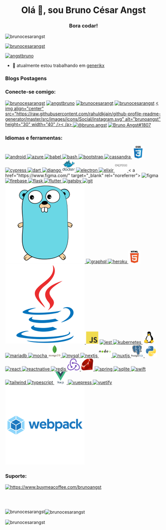 <h1 align="center">Olá 👋, sou Bruno César Angst</h1>
<h3 align="center">Bora codar!</h3>

<p align="left"> <img src="https://komarev.com/ghpvc/?username=brunocesarangst&label=Profile%20views&color=0e75b6&style=flat" alt="brunocesarangst" /> </p>

<p align="left"> <a href="https://github.com/ryo-ma/github-profile-trophy"><img src="https://github-profile-trophy.vercel.app/?username=brunocesarangst" alt="brunocesarangst" /></a> </p>

<p align="left"> <a href="https://twitter.com/angstbruno" target="blank"><img src="https://img.shields.io/twitter/ siga/angstbruno?logo=twitter&style=for-the-badge" alt="angstbruno" /></a> </p>

- 🔭 atualmente estou trabalhando em [generikx](https://github.com/BrunoCesarAngst/generikx)

### Blogs Postagens
<!-- BLOG-POST-LIST:START -->
<!-- BLOG-POST-LIST:END -->

<h3 align="left">Conecte-se comigo:</h3>
<p align="left ">
<a href="https://dev.to/brunocesarangst" target="blank"><img align="center" src="https://raw.githubusercontent.com/rahuldkjain/github-profile-readme -generator/master/src/images/icons/Social/devto.svg" alt="brunocesarangst" height="30" width="40" /></a>
<a href="https://twitter.com /angstbruno" target="blank"><img align="center" src="https://raw.githubusercontent.com/rahuldkjain/github-profile-readme-generator/master/src/images/icons/Social/twitter .svg" alt="angstbruno" height="30" largura="40" /></a>
<a href="https://linkedin.com/in/brunocesarangt" target="blank"><img align="center" src="https://raw.githubusercontent.com/rahuldkjain/github-profile-readme -generator/master/src/images/icons/Social/linked-in-alt.svg" alt="brunocesarangt" height="30" width="40" /></a>
<a href="https:/ /fb.com/brunocesarangst" target="blank"><img align="center" src="https://raw.githubusercontent.com/rahuldkjain/github-profile-readme-generator/master/src/images/icons /Social/facebook.svg" alt="brunocesarangst" height="30" width="40" /></a>
<a href="https://instagram.com/brunoangst" target="blank">< img align="center" src="https://raw.githubusercontent.com/rahuldkjain/github-profile-readme-generator/master/src/images/icons/Social/instagram.svg" alt="brunoangst" height="30" width="40" />< /a>
<a href="https://medium.com/@bruno.angst" target="blank"><img align="center" src="https://raw.githubusercontent.com/rahuldkjain/github-profile- readme-generator/master/src/images/icons/Social/medium.svg" alt="@bruno.angst" height="30" width="40" /></a>
<a href="https:/ /discord.gg/Bruno Angst#1807" target="blank"><img align="center" src="https://raw.githubusercontent.com/rahuldkjain/github-profile-readme-generator/master/src/ images/icons/Social/discord.svg" alt="Bruno Angst#1807" height="30" width="40" /></a>
</p>

<h3 align="left">Idiomas e ferramentas: </h3>
<p align="left"> <a href="https://developer.android.com" target="_blank" rel="noreferrer"> <img src="https://raw.githubusercontent.com/devicons /devicon/master/icons/android/android-original-wordmark.svg" alt="android" width="40" height="40"/> </a> <a href="https://azure.microsoft .com/en-in/" target="_blank" rel="noreferrer"> <img src="https://www.vectorlogo.zone/logos/microsoft_azure/microsoft_azure-icon.svg" alt="azure" largura ="40" height="40"/> </a> <a href="https://babeljs.io/" target="_blank" rel="noreferrer"> <img src="https://www.vectorlogo.zone/logos/babeljs/babeljs-icon.svg" alt="babel" width="40" height="40"/> </a> <a href="https:// www.gnu.org/software/bash/" target="_blank" rel="noreferrer"> <img src="https://www.vectorlogo.zone/logos/gnu_bash/gnu_bash-icon.svg" alt=" bash" width="40" height="40"/> </a> <a href="https://getbootstrap.com" target="_blank" rel="noreferrer"> <img src="https:/ /raw.githubusercontent.com/devicons/devicon/master/icons/bootstrap/bootstrap-plain-wordmark.svg" alt="bootstrap" width="40" height="40"/> </a> <a href= "https://cassandra.apache.org/" target="_blank" rel="noreferrer"> <img src="https://www.vectorlogo.zone/logos/apache_cassandra/apache_cassandra-icon.svg" alt=" cassandra" width="40" height="40"/> </a> <a href="https://www.w3schools.com/css/" target="_blank" rel="noreferrer"> <img src ="https://raw.githubusercontent.com/devicons/devicon/master/icons/css3/css3-original-wordmark.svg" alt="css3" width="40" height="40"/> </a > <a href="https://www.cypress.io" target="_blank" rel="noreferrer"> <img src="https://raw.githubusercontent.com/simple-icons/simple-icons/6e46ec1fc23b60c8fd0d2f2ff46db82e16dbd75f/icons/cypress.svg" alt="cypress" width="40" height="40"/> </a> <a href="https://dart. dev" target="_blank" rel="noreferrer"> <img src="https://www.vectorlogo.zone/logos/dartlang/dartlang-icon.svg" alt="dart" width="40" height= "40"/> </a> <a href="https://www.djangoproject.com/" target="_blank" rel="noreferrer"> <img src="https://cdn.worldvectorlogo.com /logos/django.svg" alt="django" width="40" height="40"/> </a> <a href="https://www.docker.com/"target="_blank" rel="noreferrer"> <img src="https://raw.githubusercontent.com/devicons/devicon/master/icons/docker/docker-original-wordmark.svg" alt="docker" largura ="40" height="40"/> </a> <a href="https://www.electronjs.org" target="_blank" rel="noreferrer"> <img src="https:// raw.githubusercontent.com/devicons/devicon/master/icons/electron/electron-original.svg" alt="electron" width="40" height="40"/> </a> <a href="https: //elixir-lang.org" target="_blank" rel="noreferrer"> <img src="https://www.vectorlogo.zone/logos/elixir-lang/elixir-lang-icon.svg"alt="elixir" width="40" height="40"/> </a> <a href="https://expressjs.com" target="_blank" rel="noreferrer"> <img src=" https://raw.githubusercontent.com/devicons/devicon/master/icons/express/express-original-wordmark.svg" alt="express" width="40" height="40"/> </a> < a href="https://www.figma.com/" target="_blank" rel="noreferrer"> <img src="https://www.vectorlogo.zone/logos/figma/figma-icon.svg " alt="figma" width="40" height="40"/> </a> <a href="https://firebase.google.com/" target="_blank" rel="noreferrer"> <img src="https://www.vectorlogo.zone/logos/firebase/firebase-icon.svg" alt="firebase" width="40" height="40"/> </a> <a href ="https://flask.palletsprojects.com/" target="_blank" rel="noreferrer"> <img src="https://www.vectorlogo.zone/logos/pocoo_flask/pocoo_flask-icon.svg" alt ="flask" width="40" height="40"/> </a> <a href="https://flutter.dev" target="_blank" rel="noreferrer"> <img src="https ://www.vectorlogo.zone/logos/flutterio/flutterio-icon.svg" alt="flutter" width="40" height="40"/> </a> <a href="https://www.gatsbyjs.com/" target="_blank" rel="noreferrer"> <img src="https://www.vectorlogo.zone/logos/gatsbyjs/gatsbyjs-icon.svg" alt=" gatsby" width="40" height="40"/> </a> <a href="https://git-scm.com/" target="_blank" rel="noreferrer"> <img src=" https://www.vectorlogo.zone/logos/git-scm/git-scm-icon.svg" alt="git" width="40" height="40"/> </a> <a href=" https://golang.org" target="_blank" rel="noreferrer"> <img src="https://raw.githubusercontent.com/devicons/devicon/master/icons/go/go-original.svg" alt="ir" largura="40" altura="40"/> </a> <a href="https://graphql.org" target="_blank" rel="noreferrer"> <img src="https://www.vectorlogo.zone/logos/graphql /graphql-icon.svg" alt="graphql" width="40" height="40"/> </a> <a href="https://heroku.com" target="_blank" rel="noreferrer "> <img src="https://www.vectorlogo.zone/logos/heroku/heroku-icon.svg" alt="heroku" width="40" height="40"/> </a> <a href="https://www.w3.org/html/" target="_blank" rel="noreferrer"> <img src="https://raw.githubusercontent.com/devicons/devicon/master/icons/html5/html5-original-wordmark.svg" alt="html5" width="40" height="40"/> </a> <a href="https:// www.java.com" target="_blank" rel="noreferrer"> <img src="https://raw.githubusercontent.com/devicons/devicon/master/icons/java/java-original.svg" alt= "java" largura="40" altura="40"/> </a> <a href="https://developer.mozilla.org/en-US/docs/Web/JavaScript" target="_blank" rel ="noreferrer"> <img src="https://raw.githubusercontent.com/devicons/devicon/master/icons/javascript/javascript-original.svg" alt="javascript" width="40" height="40 "/></a> <a href="https://jestjs.io" target="_blank" rel="noreferrer"> <img src="https://www.vectorlogo.zone/logos/jestjsio/jestjsio-icon .svg" alt="jest" width="40" height="40"/> </a> <a href="https://kubernetes.io" target="_blank" rel="noreferrer"> <img src="https://www.vectorlogo.zone/logos/kubernetes/kubernetes-icon.svg" alt="kubernetes" width="40" height="40"/> </a> <a href="https ://www.linux.org/" target="_blank" rel="noreferrer"> <img src="https://raw.githubusercontent.com/devicons/devicon/master/icons/linux/linux-original.svg" alt="linux" width="40" height="40"/> </a> <a href="https://mariadb. org/" target="_blank" rel="noreferrer"> <img src="https://www.vectorlogo.zone/logos/mariadb/mariadb-icon.svg" alt="mariadb" width="40" height ="40"/> </a> <a href="https://mochajs.org" target="_blank" rel="noreferrer"> <img src="https://www.vectorlogo.zone/logos /mochajs/mochajs-icon.svg" alt="mocha" width="40" height="40"/> </a> <a href="https://www.mongodb.com/" target="_blank " rel="noreferrer"> <img src="https://raw.githubusercontent.com/devicons/devicon/master/icons/mongodb/mongodb-original-wordmark.svg" alt="mongodb" width="40" height="40 "/> </a> <a href="https://www.mysql.com/" target="_blank" rel="noreferrer"> <img src="https://raw.githubusercontent.com/devicons /devicon/master/icons/mysql/mysql-original-wordmark.svg" alt="mysql" width="40" height="40"/> </a> <a href="https://nextjs.org /" target="_blank" rel="noreferrer"> <img src="https://cdn.worldvectorlogo.com/logos/nextjs-2.svg" alt="nextjs" width="40" height="40 "/> </a> <a href="https://nodejs.org" target="_blank" rel="noreferrer"> <img src="https://raw.githubusercontent.com/devicons/devicon/master /icons/nodejs/nodejs-original-wordmark.svg" alt="nodejs" width="40" height="40"/> </a> <a href="https://nuxtjs.org/" target= "_blank" rel="noreferrer"> <img src="https://www.vectorlogo.zone/logos/nuxtjs/nuxtjs-icon.svg" alt="nuxtjs" width="40" height="40"/ > </a> <a href="https://www.postgresql.org" target="_blank" rel="noreferrer"> <img src="https://raw.githubusercontent.com/devicons/devicon/master/icons/postgresql/postgresql-original-wordmark.svg" alt="postgresql" width="40" height="40"/> </a> <a href="https:// www.python.org" target="_blank" rel="noreferrer"> <img src="https://raw.githubusercontent.com/devicons/devicon/master/icons/python/python-original.svg" alt= "python" width="40" height="40"/> </a> <a href="https://reactjs.org/" target="_blank" rel="noreferrer"> <img src="https ://raw.githubusercontent.com/devicons/devicon/master/icons/react/react-original-wordmark.svg" alt="react" width="40" height="40"/> </a><a href="https://reactnative.dev/" target="_blank" rel="noreferrer"> <img src="https://reactnative.dev/img/header_logo.svg" alt="reactnative" largura ="40" height="40"/> </a> <a href="https://redis.io" target="_blank" rel="noreferrer"> <img src="https://raw. githubusercontent.com/devicons/devicon/master/icons/redis/redis-original-wordmark.svg" alt="redis" width="40" height="40"/> </a> <a href="https: //redux.js.org" target="_blank" rel="noreferrer"> <img src="https://raw.githubusercontent.com/devicons/devicon/master/icons/redux/redux-original.svg" alt="redux" width="40" height="40"/> </a> <a href="https://www. ruby-lang.org/en/" target="_blank" rel="noreferrer"> <img src="https://raw.githubusercontent.com/devicons/devicon/master/icons/ruby/ruby-original.svg " alt="ruby" width="40" height="40"/> </a> <a href="https://spring.io/" target="_blank" rel="noreferrer"> <img src ="https://www.vectorlogo.zone/logos/springio/springio-icon.svg" alt="spring" width="40" height="40"/> </a> <a href="https: //www.sqlite.org/"target="_blank" rel="noreferrer"> <img src="https://www.vectorlogo.zone/logos/sqlite/sqlite-icon.svg" alt="sqlite" width="40" height="40 "/> </a> <a href="https://developer.apple.com/swift/" target="_blank" rel="noreferrer"> <img src="https://raw.githubusercontent.com /devicons/devicon/master/icons/swift/swift-original.svg" alt="swift" width="40" height="40"/> </a> <a href="https://tailwindcss.com /" target="_blank" rel="noreferrer"> <img src="https://www.vectorlogo.zone/logos/tailwindcss/tailwindcss-icon.svg" alt="tailwind" width="40"height="40"/> </a> <a href="https://www.typescriptlang.org/" target="_blank" rel="noreferrer"> <img src="https://raw.githubusercontent .com/devicons/devicon/master/icons/typescript/typescript-original.svg" alt="typescript" width="40" height="40"/> </a> <a href="https://vuejs .org/" target="_blank" rel="noreferrer"> <img src="https://raw.githubusercontent.com/devicons/devicon/master/icons/vuejs/vuejs-original-wordmark.svg" alt= "vuejs" width="40" height="40"/> </a> <a href="https://vuepress.vuejs.org/" target="_blank" rel="noreferrer"> <img src="https://raw.githubusercontent.com/AliasIO/wappalyzer/master/src/drivers/webextension/images/icons/VuePress.svg" alt="vuepress" width="40" height= "40"/> </a> <a href="https://vuetifyjs.com/en/" target="_blank" rel="noreferrer"> <img src="https://bestofjs.org/logos /vuetify.svg" alt="vuetify" width="40" height="40"/> </a> <a href="https://webpack.js.org" target="_blank" rel="noreferrer "> <img src="https://raw.githubusercontent.com/devicons/devicon/d00d0969292a6569d45b06d3f350f463a0107b0d/icons/webpack/webpack-original-wordmark.svg" alt="webpack"largura="40" altura="40"/> </a> </p>

<h3 align="left">Suporte:</h3>
<p> <a href="https://www.buymeacoffee.com/https://www.buymeacoffee.com/brunoangst"> <img align=" left" src="https://cdn.buymeacoffee.com/buttons/v2/default-yellow.png" height="50" width="210" alt="https://www.buymeacoffee.com/brunoangst" /></a> </p><br><br>

<p><img align="left" src="https://github-readme-stats.vercel.app/api/top-langs?username=brunocesarangst&show_icons=true&locale=en&layout=compact" alt="brunocesarangst" /> </p>

<p> <img align="center" src="https://github-readme-stats.vercel.app/api?username=brunocesarangst&show_icons=true&locale=en" alt="brunocesarangst" /> </p>

<p><img align="center" src="https://github-readme-streak-stats.herokuapp.com/?user=brunocesarangst&" alt="brunocesarangst" /></p>
